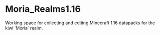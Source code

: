 # Moria_Realms1.16
Working space for collecting and editing Minecraft 1.16 datapacks for the kiwi 'Moria' realm.
